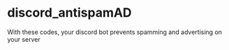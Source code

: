 # discord_antispamAD
With these codes, your discord bot prevents spamming and advertising on your server 
